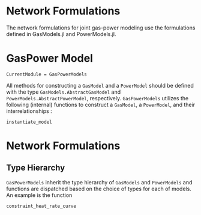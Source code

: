 # Network Formulations
The network formulations for joint gas-power modeling use the formulations defined in GasModels.jl and PowerModels.jl.


# GasPower Model

```@meta
CurrentModule = GasPowerModels
```

All methods for constructing a ``GasModel`` and a ``PowerModel`` should be defined with the type ``GasModels.AbstractGasModel`` and ``PowerModels.AbstractPowerModel``, respectively. ``GasPowerModels`` utilizes the following (internal) functions to construct a ``GasModel``, a ``PowerModel``, and their interrelationships :

```@docs
instantiate_model
```

# Network Formulations

## Type Hierarchy

``GasPowerModels`` inherit the type hierarchy of ``GasModels`` and ``PowerModels`` and functions are dispatched based on the choice of types for each of models. An example is the function


```@docs
constraint_heat_rate_curve
```
